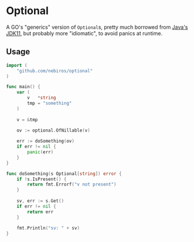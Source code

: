 # Optional
A GO's "generics" version of `Optional`s, pretty much borrowed from [Java's JDK11](https://github.com/AdoptOpenJDK/openjdk-jdk11/blob/master/src/java.base/share/classes/java/util/Optional.java), 
but probably more "idiomatic", to avoid panics at runtime.

## Usage
```go
import (
    "github.com/nebiros/optional"
)

func main() {
    var (
        v   *string
        tmp = "something"
    )
    
    v = &tmp
    
    ov := optional.OfNillable(v)

    err := doSomething(ov)
    if err != nil {
        panic(err)
    }
}

func doSomething(s Optional[string]) error {
    if !s.IsPresent() {
        return fmt.Errorf("v not present")
    }
    
    sv, err := s.Get()
    if err != nil {
        return err
    }
    
    fmt.Println("sv: " + sv)
}
```

